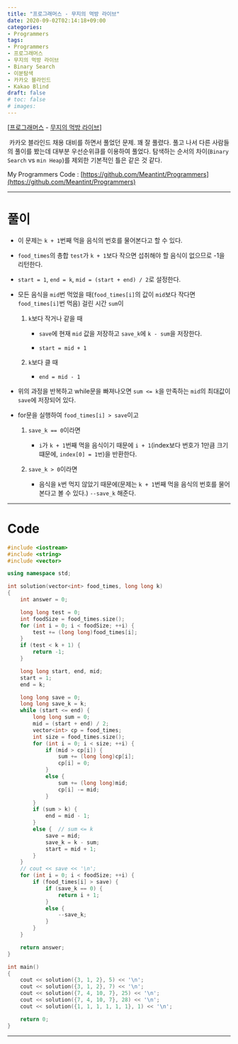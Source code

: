 ```yaml
---
title: "프로그래머스 - 무지의 먹방 라이브"
date: 2020-09-02T02:14:18+09:00
categories:
- Programmers
tags:
- Programmers
- 프로그래머스
- 무지의 먹방 라이브
- Binary Search
- 이분탐색
- 카카오 블라인드
- Kakao Blind
draft: false
# toc: false
# images:
---
```


[[프로그래머스](https://programmers.co.kr/learn/courses/30/lessons/42891) - [무지의 먹방 라이브](https://programmers.co.kr/learn/courses/30/lessons/42891)]

&nbsp;카카오 블라인드 채용 대비를 하면서 풀었던 문제. 꽤 잘 풀렸다. 풀고 나서 다른 사람들의 풀이를 봤는데 대부분 우선순위큐를 이용하여 풀었다. 탐색하는 순서의 차이(`Binary Search` vs `min Heap`)를 제외한 기본적인 틀은 같은 것 같다.

My Programmers Code : [https://github.com/Meantint/Programmers](https://github.com/Meantint/Programmers)

<hr>

# 풀이

- 이 문제는 `k + 1`번째 먹을 음식의 번호를 물어본다고 할 수 있다.

- `food_times`의 총합 `test`가 `k + 1`보다 작으면 섭취해야 할 음식이 없으므로 -1을 리턴한다.

- `start = 1`, `end = k`, `mid = (start + end) / 2`로 설정한다. 

- 모든 음식을 `mid`번 먹었을 때(`food_times[i]`의 값이 `mid`보다 작다면 `food_times[i]`번 먹음) 걸린 시간 `sum`이
 
  1. `k`보다 작거나 같을 때
   
     - `save`에 현재 `mid` 값을 저장하고 `save_k`에 `k - sum`을 저장한다.

     - `start = mid + 1`
 
  2. `k`보다 클 때

     - `end = mid - 1`

- 위의 과정을 반복하고 while문을 빠져나오면 `sum <= k`을 만족하는 `mid`의 최대값이 `save`에 저장되어 있다.

- for문을 실행하여 `food_times[i] > save`이고

  1. `save_k == 0`이라면

	 - `i`가 `k + 1`번째 먹을 음식이기 때문에 `i + 1`(index보다 번호가 1만큼 크기 떄문에, `index[0] = 1번`)을 반환한다.
  
  1. `save_k > 0`이라면

	 - 음식을 `k`번 먹지 않았기 때문에(문제는 `k + 1`번째 먹을 음식의 번호를 물어본다고 볼 수 있다.) `--save_k` 해준다.

<hr>

# Code
```C++
#include <iostream>
#include <string>
#include <vector>

using namespace std;

int solution(vector<int> food_times, long long k)
{
    int answer = 0;

    long long test = 0;
    int foodSize = food_times.size();
    for (int i = 0; i < foodSize; ++i) {
        test += (long long)food_times[i];
    }
    if (test < k + 1) {
        return -1;
    }

    long long start, end, mid;
    start = 1;
    end = k;

    long long save = 0;
    long long save_k = k;
    while (start <= end) {
        long long sum = 0;
        mid = (start + end) / 2;
        vector<int> cp = food_times;
        int size = food_times.size();
        for (int i = 0; i < size; ++i) {
            if (mid > cp[i]) {
                sum += (long long)cp[i];
                cp[i] = 0;
            }
            else {
                sum += (long long)mid;
                cp[i] -= mid;
            }
        }
        if (sum > k) {
            end = mid - 1;
        }
        else {  // sum <= k
            save = mid;
            save_k = k - sum;
            start = mid + 1;
        }
    }
    // cout << save << '\n';
    for (int i = 0; i < foodSize; ++i) {
        if (food_times[i] > save) {
            if (save_k == 0) {
                return i + 1;
            }
            else {
                --save_k;
            }
        }
    }

    return answer;
}

int main()
{
    cout << solution({3, 1, 2}, 5) << '\n';
    cout << solution({3, 1, 2}, 7) << '\n';
    cout << solution({7, 4, 10, 7}, 25) << '\n';
    cout << solution({7, 4, 10, 7}, 28) << '\n';
    cout << solution({1, 1, 1, 1, 1, 1}, 1) << '\n';

    return 0;
}
```

<hr>